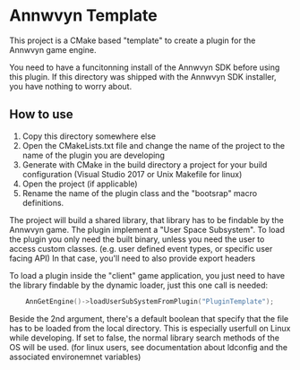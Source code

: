 # Annwvyn Template 

This project is a CMake based "template" to create a plugin for the Annwvyn game engine.

You need to have a funcitonning install of the Annwvyn SDK before using this plugin.
If this directory was shipped with the Annwvyn SDK installer, you have nothing to worry about.


## How to use

 1. Copy this directory somewhere else
 2. Open the CMakeLists.txt file and change the name of the project to the name of the plugin you are developing
 3. Generate with CMake in the build directory a project for your build configuration (Visual Studio 2017 or Unix Makefile for linux)
 4. Open the project (if applicable)
 5. Rename the name of the plugin class and the "bootsrap" macro definitions.

The project will build a shared library, that library has to be findable by the Annwvyn game. The plugin implement a
"User Space Subsystem". To load the plugin you only need the built binary, unless you need the user to access custom classes. (e.g. user defined event types, or specific user facing API)
In that case, you'll need to also provide export headers

To load a plugin inside the "client" game application, you just need to have the library findable by the dynamic loader, just this one call is needed:

```C++
    AnnGetEngine()->loadUserSubSystemFromPlugin("PluginTemplate");
```

Beside the 2nd argument, there's a default boolean that specify that the file has to be loaded from the local directory. This is especially userfull on Linux while developing. If set to false, the normal library search methods of the OS will be used. (for linux users, see documentation about ldconfig and the associated environemnet variables)



